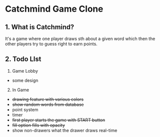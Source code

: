 # Catchmind Game Clone
## 1. What is Catchmind?
It's a game where one player draws sth about a given word which then the other players try to guess right to earn points.

## 2. Todo LIst
1. Game Lobby
 - some design

2. In Game
 - ~~drawing feature with various colors~~
 - ~~show random words from database~~
 - point system
 - timer
 - ~~first player starts the game with START button~~
 - ~~fill option fills with opacity~~
 - show non-drawers what the drawer draws real-time